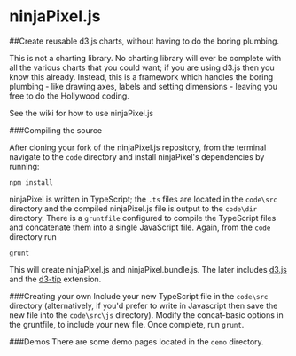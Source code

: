 ninjaPixel.js
=============

##Create reusable d3.js charts, without having to do the boring plumbing.

This is not a charting library. No charting library will ever be complete with all the various charts that you could want; if you are using d3.js then you know this already. Instead, this is a framework which handles the boring plumbing - like drawing axes, labels and setting dimensions - leaving you free to do the Hollywood coding.

See the wiki for how to use ninjaPixel.js


###Compiling the source

After cloning your fork of the ninjaPixel.js repository, from the terminal navigate to the `code` directory and install ninjaPixel's dependencies by running:

    npm install 

ninjaPixel is written in TypeScript; the `.ts` files are located in the `code\src` directory and the compiled ninjaPixel.js file is output to the `code\dir` directory. There is a `gruntfile` configured to compile the TypeScript files and concatenate them into a single JavaScript file. Again, from the `code` directory run

    grunt
    
This will create ninjaPixel.js and ninjaPixel.bundle.js. The later includes [d3.js](https://github.com/mbostock/d3) and the [d3-tip](https://github.com/Caged/d3-tip) extension.

###Creating your own
Include your new TypeScript file in the `code\src` directory (alternatively, if you'd prefer to write in Javascript then save the new file into the `code\src\js` directory). Modify the concat-basic options in the gruntfile, to include your new file. Once complete, run `grunt`.

###Demos
There are some demo pages located in the `demo` directory.
